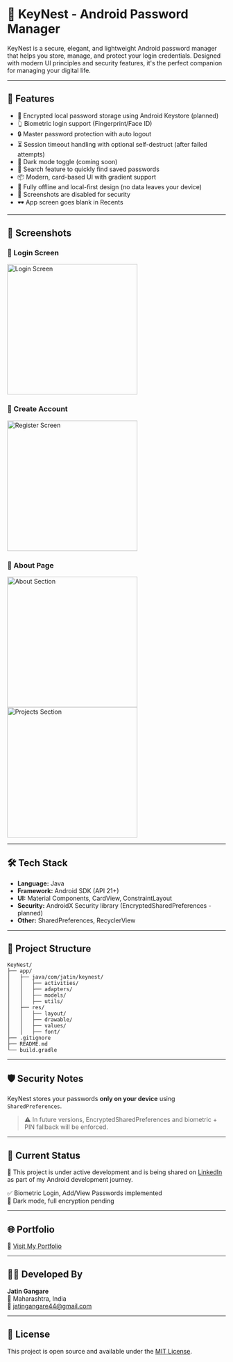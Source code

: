# 🔐 KeyNest - Android Password Manager

KeyNest is a secure, elegant, and lightweight Android password manager that helps you store, manage, and protect your login credentials. Designed with modern UI principles and security features, it's the perfect companion for managing your digital life.

---

## 🚀 Features

- 🔐 Encrypted local password storage using Android Keystore (planned)
- 👆 Biometric login support (Fingerprint/Face ID)
- 🔒 Master password protection with auto logout
- ⏳ Session timeout handling with optional self-destruct (after failed attempts)
- 🌙 Dark mode toggle (coming soon)
- 🔎 Search feature to quickly find saved passwords
- 📦 Modern, card-based UI with gradient support
- 🧠 Fully offline and local-first design (no data leaves your device)
- 🚫 Screenshots are disabled for security
- 🕶 App screen goes blank in Recents

---

## 📱 Screenshots

### 🔐 Login Screen
<img src="Screenshots/login.jpg" alt="Login Screen" width="300"/>

### 📝 Create Account
<img src="Screenshots/register.jpg" alt="Register Screen" width="300"/>

### 📖 About Page
<img src="Screenshots/about1.jpg" alt="About Section" width="300"/>
<img src="Screenshots/about2.jpg" alt="Projects Section" width="300"/>


---

## 🛠 Tech Stack

- **Language:** Java
- **Framework:** Android SDK (API 21+)
- **UI:** Material Components, CardView, ConstraintLayout
- **Security:** AndroidX Security library (EncryptedSharedPreferences - planned)
- **Other:** SharedPreferences, RecyclerView

---

## 📂 Project Structure

```
KeyNest/
├── app/
│   ├── java/com/jatin/keynest/
│   │   ├── activities/
│   │   ├── adapters/
│   │   ├── models/
│   │   ├── utils/
│   ├── res/
│   │   ├── layout/
│   │   ├── drawable/
│   │   ├── values/
│   │   ├── font/
├── .gitignore
├── README.md
└── build.gradle
```


---

## 🛡 Security Notes

KeyNest stores your passwords **only on your device** using `SharedPreferences`.

> ⚠️ In future versions, EncryptedSharedPreferences and biometric + PIN fallback will be enforced.

---

## 🧪 Current Status

🔧 This project is under active development and is being shared on [LinkedIn](https://www.linkedin.com) as part of my Android development journey.

✅ Biometric Login, Add/View Passwords implemented  
🚧 Dark mode, full encryption pending

---

## 🌐 Portfolio

🔗 [Visit My Portfolio](https://jatin-gangare.netlify.app/)  

---

## 👨‍💻 Developed By

**Jatin Gangare**  
📍 Maharashtra, India  
📧 jatingangare44@gmail.com

---

## 📄 License

This project is open source and available under the [MIT License](LICENSE).
